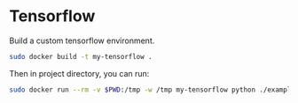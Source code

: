 # Tensorflow

Build a custom tensorflow environment.

```bash
sudo docker build -t my-tensorflow .
```

Then in project directory, you can run:

```bash
sudo docker run --rm -v $PWD:/tmp -w /tmp my-tensorflow python ./example.py --sum 1 2 3 4
```